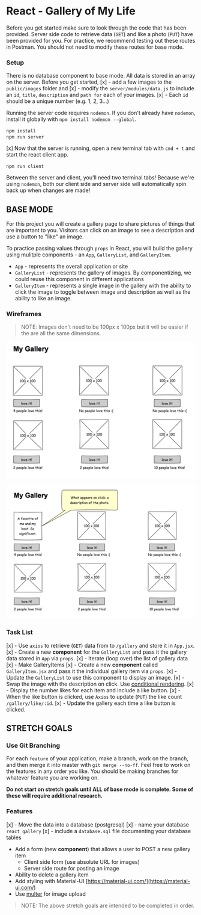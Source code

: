 # React - Gallery of My Life

Before you get started make sure to look through the code that has been provided. Server side code to retrieve data (`GET`) and like a photo (`PUT`) have been provided for you. For practice, we recommend testing out these routes in Postman. You should not need to modify these routes for base mode.

### Setup

There is no database component to base mode. All data is stored in an array on the server. Before you get started, 
[x] - add a few images to the `public/images` folder and 
[x] - modify the `server/modules/data.js` to include an `id`, `title`, `description` and `path for` each of your images. 
[x] - Each `id` should be a unique number (e.g. 1, 2, 3...)

Running the server code requires `nodemon`. If you don't already have `nodemon`, install it globally with `npm install nodemon --global`.

```
npm install
npm run server
```

[x] Now that the server is running, open a new terminal tab with `cmd + t` and start the react client app.

```
npm run client
```

Between the server and client, you'll need two terminal tabs! Because we're using `nodemon`, both our client side and server side will automatically spin back up when changes are made!

## BASE MODE

For this project you will create a gallery page to share pictures of things that are important to you. Visitors can click on an image to see a description and use a button to "like" an image. 

To practice passing values through `props` in React, you will build the gallery using mulitple components - an `App`, `GalleryList`, and `GalleryItem`.

- `App` - represents the overall application or site 
- `GalleryList` - represents the gallery of images. By componentizing, we could reuse this component in different applications
- `GalleryItem` - represents a single image in the gallery with the ability to click the image to toggle between image and description as well as the ability to like an image.

### Wireframes

> NOTE: Images don't need to be 100px x 100px but it will be easier if the are all the same dimensions.

![mockup one](wireframes/first-mockup.png)

![mockup two](wireframes/second-mockup.png)

### Task List
[x] - Use `axios` to retrieve (`GET`) data from to `/gallery` and store it in `App.jsx`.
[x] - Create a new **component** for the `GalleryList` and pass it the gallery data stored in `App` via `props`.
[x] - Iterate (loop over) the list of gallery data
[x] - Make GalleryItems
[x] - Create a new **component** called `GalleryItem.jsx` and pass it the individual gallery item via `props`. 
[x] - Update the `GalleryList` to use this component to display an image.
[x] - Swap the image with the description on click. Use [conditional rendering](https://reactjs.org/docs/conditional-rendering.html).
[x] - Display the number likes for each item and include a like button.
[x] - When the like button is clicked, use `Axios` to update (`PUT`) the like count `/gallery/like/:id`.
[x] - Update the gallery each time a like button is clicked.



## STRETCH GOALS

### Use Git Branching

For each `feature` of your application, make a branch, work on the branch, and then merge it into master with `git merge --no-ff`. Feel free to work on the features in any order you like. You should be making branches for whatever feature you are working on.

**Do not start on stretch goals until ALL of base mode is complete. Some of these will require additional research.**

### Features

[x]   - Move the data into a database (postgresql)
[x]   - name your database `react_gallery`
[x]   - include a `database.sql` file documenting your database tables

- Add a form (new **component**) that allows a user to POST a new gallery item
  - Client side form (use absolute URL for images)
  - Server side route for posting an image
- Ability to delete a gallery item
- Add styling with Material-UI [https://material-ui.com/](https://material-ui.com/)
- Use [multer](https://github.com/expressjs/multer) for image upload 

> NOTE: The above stretch goals are intended to be completed in order.
